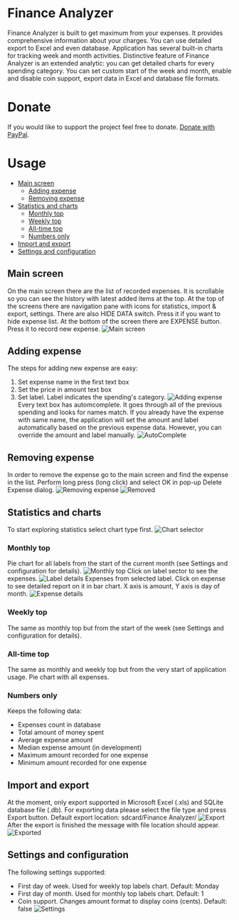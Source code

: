 # Finance Analyzer
Finance Analyzer is built to get maximum from your expenses. It provides comprehensive information about your charges. You can use detailed export to Excel and even database. Application has several built-in charts for tracking week and month activities. Distinctive feature of Finance Analyzer is an extended analytic: you can get detailed charts for every spending category. You can set custom start of the week and month, enable and disable coin support, export data in Excel and database file formats.
# Donate
If you would like to support the project feel free to donate. 
[Donate with PayPal](https://www.paypal.com/cgi-bin/webscr?cmd=_s-xclick&hosted_button_id=NHQJJCR7R6JEG).

# Usage
* [Main screen](#main-screen)
  * [Adding expense](#adding-expense)
  * [Removing expense](#removing-expense)
* [Statistics and charts](#statistics-and-charts)
  * [Monthly top](#monthly-top)
  * [Weekly top](#weekly-top)
  * [All-time top](#all-time-top)
  * [Numbers only](#numbers-only)
* [Import and export](#import-and-export)
* [Settings and configuration](#settings-and-configuration)

## Main screen
On the main screen there are the list of recorded expenses. It is scrollable so you can see the history with latest added items at the top. 
At the top of the screens there are navigation pane with icons for statistics, import & export, settings. There are also HIDE DATA switch. Press it if you want to hide expense list. 
At the bottom of the screen there are EXPENSE button. Press it to record new expense. 
![Main screen](http://i.imgur.com/tPO0YVg.png)

## Adding expense
The steps for adding new expense are easy:
1. Set expense name in the first text box
2. Set the price in amount text box
3. Set label. Label indicates the spending's category. 
![Adding expense](http://i.imgur.com/ESdl304.png)
Every text box has automcomplete. It goes through all of the previous spending and looks for names match. If you already have the expense with same name, the application will set the amount and label automatically based on the previous expense data. However, you can override the amount and label manually.
![AutoComplete](http://i.imgur.com/OS4crNw.png)

## Removing expense
In order to remove the expense go to the main screen and find the expense in the list. Perform long press (long click) and select OK in pop-up Delete Expense dialog.
![Removing expense](http://i.imgur.com/xxc5Pf9.png)
![Removed](http://i.imgur.com/bhkiIbx.png)

## Statistics and charts
To start exploring statistics select chart type first.
![Chart selector](http://i.imgur.com/pn63RyZ.png)

### Monthly top
Pie chart for all labels from the start of the current month (see Settings and configuration for details). 
![Monthly top](http://i.imgur.com/KynvQIv.png)
Click on label sector to see the expenses.
![Label details](http://i.imgur.com/vEtzb4C.png)
Expenses from selected label. Click on expense to see detailed report on it in bar chart. X axis is amount, Y axis is day of month.
![Expense details](http://i.imgur.com/wJgPlF3.png)

### Weekly top
The same as monthly top but from the start of the week (see Settings and configuration for details).

### All-time top
The same as monthly and weekly top but from the very start of application usage. Pie chart with all expenses.

### Numbers only
Keeps the following data:
* Expenses count in database
* Total amount of money spent
* Average expense amount
* Median expense amount (in development)
* Maximum amount recorded for one expense
* Minimum amount recorded for one expense

## Import and export
At the moment, only export supported in Microsoft Excel (.xls) and SQLite database file (.db). For exporting data please select the file type and press Export button. Default export location: sdcard/Finance Analyzer/
![Export](http://i.imgur.com/WM8g0PY.png)
After the export is finished the message with file location should appear.
![Exported](http://i.imgur.com/gtwaEdF.png)

## Settings and configuration
The following settings supported: 
* First day of week. Used for weekly top labels chart. Default: Monday
* First day of month. Used for monthly top labels chart. Default: 1
* Coin support. Changes amount format to display coins (cents). Default: false
![Settings](http://i.imgur.com/ldOIfIV.png)
